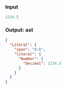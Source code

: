 ### Input
```js
1234.5
```

### Output: ast
```json
{
  "Literal": {
    "span": "0:6",
    "literal": {
      "Number": {
        "Decimal": 1234.5
      }
    }
  }
}
```
